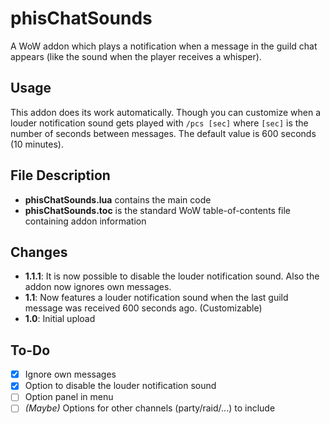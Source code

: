 # phisChatSounds
A WoW addon which plays a notification when a message in the guild chat appears (like the sound when the player receives a whisper).

## Usage
This addon does its work automatically. Though you can customize when a louder notification sound gets played with `/pcs [sec]` where `[sec]` is the number of seconds between messages. The default value is 600 seconds (10 minutes).

## File Description
- **phisChatSounds.lua** contains the main code
- **phisChatSounds.toc** is the standard WoW table-of-contents file containing addon information

## Changes
- **1.1.1**: It is now possible to disable the louder notification sound. Also the addon now ignores own messages.
- **1.1**: Now features a louder notification sound when the last guild message was received 600 seconds ago. (Customizable)
- **1.0**: Initial upload

## To-Do
- [x] Ignore own messages
- [x] Option to disable the louder notification sound
- [ ] Option panel in menu
- [ ] *(Maybe)* Options for other channels (party/raid/...) to include